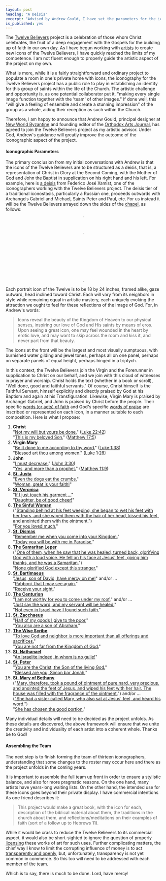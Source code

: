 ```yaml
---
layout: post
heading: "A Deisis"
excerpt: "Advised by Andrew Gould, I have set the parameters for the iconography of the Twelve Believers."
is_published: yes
---
```


The [Twelve Believers](/the-twelve-believers/) project is a celebration of
those whom Christ celebrates, the fruit of a deep engagement with the Gospels
for the building up of faith in our own day. As I have begun working with
[artists](/updates/2020/first-three-iconographers/) to create new icons of the
Twelve Believers, I have quickly reached the limits of my competence. I am not
fluent enough to properly guide the artistic aspect of the project on my own. 

What is more, while it is a fairly straightforward and ordinary project to
populate a room in one's private home with icons, the iconography for the
Twelve Believers project has a public role to play in establishing an identity
for this group of saints within the life of the Church. The artistic challenge
and opportunity is, as one potential collaborator put it, "making every single
image function together with the 'team' of other images." If done well, this
"will give a feeling of ensemble and create a stunning impression" of the group
as a whole, aiding their reception as such within the Church.

Therefore, I am happy to announce that Andrew Gould, principal designer at [New
World Byzantine](https://newworldbyzantine.com/) and founding editor of the
[Orthodox Arts Journal](https://orthodoxartsjournal.org/), has agreed to join
the Twelve Believers project as my artistic advisor. Under God, Andrew's
guidance will greatly improve the outcome of the iconographic aspect of the
project.


#### Iconographic Parameters

The primary conclusion from my initial conversations with Andrew is that the
icons of the Twelve Believers are to be structured as a deisis, that is, a
representation of Christ in Glory at the Second Coming, with the Mother of God
and John the Baptist in supplication on his right hand and his left. For
example, here is [a
deisis](https://orthodoxartsjournal.org/deisis-an-iconographic-installation/)
from Federico José Xamist, one of the iconographers working with the Twelve
Believers project. The deisis tier of a traditional iconostasis, particularly a
Russian one, proceeds outwards with Archangels Gabriel and Michael, Saints
Peter and Paul, etc. For us instead it will be the Twelve Believers arrayed
down the sides of the [chapel](/updates/2020/working-on-a-building/), as
follows:

<style>
  .deisis {
    width: 1px;
    margin: 12pt auto;
    border-collapse: collapse;
  }
  .deisis td {
    width: 50%;
    white-space: nowrap;
  }
  .deisis td:first-of-type {
    text-align: right;
    padding-right: 9pt;
  }
  .deisis td:last-of-type {
    text-align: left;
    padding-left: 9pt;
  }
  .deisis tr.front td {
    border-bottom: 1px solid #21201A;
  }
  .deisis td.mary {
    padding-right: 4.5pt;
  }
  .deisis td.john {
    padding-left: 4.5pt;
  }
  .deisis td.christ {
    text-align: center;
  }
  @media only screen and (max-width: 420px) {
    .deisis {
      width: 82%;
      margin: 12pt 0 24pt 18pt;
    }
    .deisis td {
      width: auto;
      display: block;
      padding: 0;
    }
    .deisis td:first-of-type {
      text-align: left;
    }
    .deisis td:last-of-type {
      text-align: right;
    }
    .deisis td.christ {
      text-align: center;
    }
    .deisis tr.front td {
      border-bottom: none;
    }
    .deisis tr.front td.john {
      border-bottom: 1px solid #21201A;
    }
  }
</style>
<table class="deisis">
  <tr>
    <td colspan="2" class="christ">Christ</td>
  </tr>
  <tr class="front">
    <td class="mary">Virgin Mary</td>
    <td class="john">St. John the Baptist</td>
  </tr>
  <tr>
    <td>St. Mary of Bethany</td>
    <td>St. Justa</td>
  </tr>
  <tr>
    <td>St. Peter</td>
    <td>St. Veronica</td>
  </tr>
  <tr>
    <td>St. Nathanael</td>
    <td>The Sinful Woman</td>
  </tr>
  <tr>
    <td>The Wise Scribe</td>
    <td>St. Dismas</td>
  </tr>
  <tr>
    <td>St. Zacchaeus</td>
    <td>The Samaritan Leper</td>
  </tr>
  <tr>
    <td>The Centurion</td>
    <td>St. Bartimaeus</td>
  </tr>
</table>

Each portrait icon of the Twelve is to be 18 by 24 inches, framed alike, gaze
outward, head inclined toward Christ. Each will vary from its neighbors in
style while remaining equal in artistic mastery, each uniquely evoking the
attraction we ought to feel for these reflections of the image of God. For, in
Andrew's words:

> Icons reveal the beauty of the Kingdom of Heaven to our physical senses,
> inspiring our love of God and His saints by means of eros. Upon seeing a
> great icon, one may feel wounded in the heart by erotic love, and may want to
> skip across the room and kiss it, and never part from that beauty.

The icons at the front will be the largest and most visually sumptuous, with
burnished water gilding and jewel tones, perhaps all on one panel, perhaps on
separate panels of equal height, perhaps hinged in a triptych.

In this context, the Twelve Believers join the Virgin and the Forerunner in
supplication to Christ on our behalf, and we join with this cloud of witnesses
in prayer and worship. Christ holds the text (whether in a book or scroll),
"Well done, good and faithful servants." Of course, Christ himself is the
Faithful Servant, himself explicitly and directly praised by God at his Baptism
and again at his Transfiguration. Likewise, Virgin Mary is praised by Archangel
Gabriel, and John is praised by Christ before the people. Their specific <u
class="blue">words (or acts) of faith</u> and God's specific <u>words of
praise</u> are inscribed or represented on each icon, in a manner suitable to
each composition. Here is what I propose:

1. <b>Christ</b><br>
   "<u class="blue">Not my will but yours be done.</u>" ([Luke 22:42](https://www.biblegateway.com/verse/en/Luke%2022:42))<br>
   "<u>This is my beloved Son.</u>" ([Matthew 17:5](https://www.biblegateway.com/verse/en/Matthew%2017:5))
1. <b>Virgin Mary</b><br>
   "<u class="blue">Be it done to me according to thy word.</u>" ([Luke 1:38](https://www.biblegateway.com/verse/en/Luke%201:38))<br>
   "<u>Blessed art thou among women.</u>" ([Luke 1:28](https://www.biblegateway.com/verse/en/Luke%201:28))
1. <b>John</b><br>
   "<u class="blue">I must decrease.</u>" ([John 3:30](https://www.biblegateway.com/verse/en/John%203:30))<br>
   "<u>Yes, and more than a prophet.</u>" ([Matthew 11:9](https://www.biblegateway.com/verse/en/Matthew%2011:9))
1. <b>[St. Justa](/the-twelve-believers/st-justa/)</b><br>
   "<u class="blue">Even the dogs eat the crumbs.</u>"<br>
   "<u>Woman, great is your faith!</u>"
1. <b>[St. Veronica](/the-twelve-believers/st-veronica/)</b><br>
   "<u class="blue">If I just touch his garment ...</u>"<br>
   "<u>Daughter, be of good cheer!</u>"
1. <b>[The Sinful Woman](/the-twelve-believers/the-sinful-woman/)</b><br>
   ("<u class="blue">Standing behind at his feet weeping, she began to wet his feet with her tears, and she wiped them with the hair of her head, kissed his feet, and anointed them with the ointment.</u>")<br>
   "<u>For you loved much.</u>"
1. <b>[St. Dismas](/the-twelve-believers/st-dismas/)</b><br>
   "<u class="blue">Remember me when you come into your Kingdom.</u>"<br>
   "<u>Today you will be with me in Paradise.</u>"
1. <b>[The Samaritan Leper](/the-twelve-believers/the-samaritan-leper/)</b><br>
   ("<u class="blue">One of them, when he saw that he was healed, turned back, glorifying God with a loud voice. He fell on his face at Jesus’ feet, giving him thanks, and he was a Samaritan.</u>")<br>
   "<u>None glorified God except this stranger.</u>"
1. <b>[St. Bartimaeus](/the-twelve-believers/st-bartimaeus/)</b><br>
   "<u class="blue">Jesus, son of David, have mercy on me!</u>" and/or ...<br>
   "<u class="blue">Rabboni, that I may see again.</u>"<br>
   "<u>Receive your sight.</u>"
1. <b>[The Centurion](/the-twelve-believers/the-centurion/)</b><br>
   "<u class="blue">I am not worthy for you to come under my roof.</u>" and/or ...<br>
   "<u class="blue">Just say the word, and my servant will be healed.</u>"<br>
   "<u>Not even in Israel have I found such faith.</u>"
1. <b>[St. Zacchaeus](/the-twelve-believers/st-zacchaeus/)</b><br>
   "<u class="blue">Half of my goods I give to the poor.</u>"<br>
   "<u>You also are a son of Abraham.</u>"
1. <b>[The Wise Scribe](/the-twelve-believers/the-wise-scribe/)</b><br>
   "<u class="blue">To love God and neighbor is more important than all offerings and sacrifices.</u>"<br>
   "<u>You are not far from the Kingdom of God.</u>"
1. <b>[St. Nathanael](/the-twelve-believers/st-nathanael/)</b><br>
   "<u>An Israelite indeed, in whom is no guile!</u>"
1. <b>[St. Peter](/the-twelve-believers/st-peter/)</b><br>
   "<u class="blue">You are the Christ, the Son of the living God.</u>"<br>
   "<u>Blessed are you, Simon bar Jonah.</u>"
1. <b>[St. Mary of Bethany](/the-twelve-believers/st-mary-of-bethany/)</b><br>
   ("<u class="blue">Mary, therefore, took a pound of ointment of pure nard, very precious, and anointed the feet of Jesus, and wiped his feet with her hair. The house was filled with the fragrance of the ointment.</u>") and/or ...<br>
   (<u class="blue">"She had a sister called Mary, who also sat at Jesus’ feet, and heard his word."</u>)<br>
   "<u>She has chosen the good portion.</u>"

Many individual details will need to be decided as the project unfolds. As
these details are discovered, the above framework will ensure that we unite the
creativity and individuality of each artist into a coherent whole. Thanks be to
God!


#### Assembling the Team

The next step is to finish forming the team of thirteen iconographers,
understanding that some changes to the roster may occur here and there as the
project unfolds in the coming years.

It is important to assemble the full team up front in order to ensure a
stylistic balance, and also for more pragmatic reasons. On the one hand, many
artists have years-long waiting lists. On the other hand, the intended use for
these icons goes beyond their private display. I have commercial intentions.
As one friend describes it:

> This project would make a great book, with the icon for each, description of
> the biblical material about them, the traditions in the church about them,
> and reflections/meditations on their examples of faith (sort of a follow up
> to Hebrews 11).

While it would be crass to reduce the Twelve Believers to its commercial
aspect, it would also be short-sighted to ignore the question of properly
[licensing](https://www.plagiarismtoday.com/2019/09/05/copyright-and-commissioned-art/)
these works of art for such uses. Further complicating matters, the chief way I
know to limit the corrupting influence of money is to act [transparently and
openly](https://opensource.com/open-organization/16/9/openness-means-to-what-end),
but, unfortunately, transparency is not yet common in commerce. So this too
will need to be addressed with each member of the team.

Which is to say, there is much to be done. Lord, have mercy!
